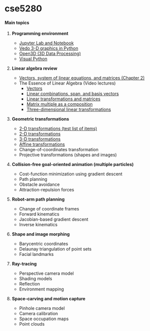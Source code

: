 # cse5280

#### Main topics

1. **Programming environment**

   - [Jupyter Lab and Notebook](https://jupyter.org)
   - [Vedo 3-D graphics in Python](https://vedo.embl.es)
   - [Open3D (3D Data Processing)](http://www.open3d.org)
   - [Visual Python](https://vpython.org)

2. **Linear algebra review** 

   - [Vectors, system of linear equations, and matrices (Chapter 2)](https://mml-book.github.io/book/mml-book.pdf)
   - The Essence of Linear Algebra (Video lectures)
     - [Vectors](https://youtu.be/fNk_zzaMoSs) 
     - [Linear combinations, span, and basis vectors](https://youtu.be/k7RM-ot2NWY)
     - [Linear transformations and matrices](https://youtu.be/kYB8IZa5AuE)
     - [Matrix multiple as a composition](https://youtu.be/XkY2DOUCWMU)
     - [Three-dimensional linear transformations](https://youtu.be/rHLEWRxRGiM)

3. **Geometric transformations**

   - [2-D transformations (test list of items)](2D_transformation.md)
   - [2-D transformations](https://github.com/eraldoribeiro/2d_transformations)
   - [3-D transformations](https://github.com/eraldoribeiro/3D_transformations)
   - [Affine transformations](https://github.com/eraldoribeiro/affineTransformations) 
   - Change-of-coordinates transformation 
   - Projective transformations (shapes and images)

4. **Collision-free goal-oriented animation (multiple particles)**

   - Cost-function minimization using gradient descent
   - Path planning 
   - Obstacle avoidance 
   - Attraction-repulsion forces  

5. **Robot-arm path planning**
   - Change of coordinate frames
   - Forward kinematics 
   - Jacobian-based gradient descent 
   - Inverse kinematics 

6. **Shape and image morphing** 
   - Barycentric coordinates 
   - Delaunay triangulation of point sets
   - Facial landmarks 

7. **Ray-tracing** 
   - Perspective camera model 
   - Shading models 
   - Reflection 
   - Environment mapping 

8. **Space-carving and motion capture** 
   - Pinhole camera model 
   - Camera calibration 
   - Space occupation maps
   - Point clouds 

   
